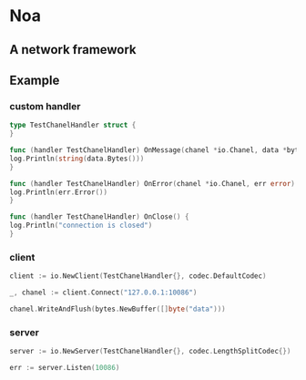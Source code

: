 # Noa

## A network framework

## Example

### custom handler

```go
type TestChanelHandler struct {
}

func (handler TestChanelHandler) OnMessage(chanel *io.Chanel, data *bytes.Buffer) {
log.Println(string(data.Bytes()))
}

func (handler TestChanelHandler) OnError(chanel *io.Chanel, err error) {
log.Println(err.Error())
}

func (handler TestChanelHandler) OnClose() {
log.Println("connection is closed")
}

```

### client

```go
client := io.NewClient(TestChanelHandler{}, codec.DefaultCodec)

_, chanel := client.Connect("127.0.0.1:10086")

chanel.WriteAndFlush(bytes.NewBuffer([]byte("data")))

```

### server

```go
server := io.NewServer(TestChanelHandler{}, codec.LengthSplitCodec{})

err := server.Listen(10086)

```



